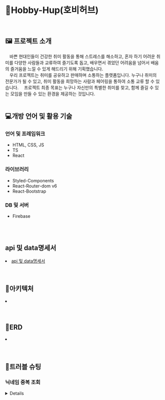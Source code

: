 <h1>🎳Hobby-Hup(호비허브)</h1>

<br/>

<h2>🖼 프로젝트 소개</h2>
<div>
  <span>&emsp;바쁜 현대인들이 건강한 취미 활동을 통해 스트레스를 해소하고, 혼자 하기 어려운 취미를 다양한 사람들과 교류하여 즐기도록 돕고, 배우면서 겪었던 어려움을 넘어서 배움의 즐거움을 느낄 수 있게 해드리기 위해 기획했습니다.</span><br/>
  <span>&emsp;우리 프로젝트는 취미를 공유하고 판매하며 소통하는 플랫폼입니다. 누구나 취미의 전문가가 될 수 있고, 취미 활동을 희망하는 사람과 페어링을 통하여 소통 교류 할 수 있습니다.</span>
  <span>&emsp;프로젝트 최종 목표는 누구나 자신만의 특별한 취미를 찾고, 함께 즐길 수 있는 모임을 만들 수 있는 환경을 제공하는 것입니다.</span>
</div>


<br/>


<h2>💻개방 언어 및 활용 기술</h2>
<h3>언어 및 프레임워크</h3>
<ul>
  <li>HTML, CSS, JS</li>
  <li>TS</li>
  <li>React</li>
</ul>
<h3>라이브러리</h3>
<ul>
  <li>Styled-Components</li>
  <li>React-Router-dom v6</li>
  <li>React-Bootstrap</li>
</ul>
<h3>DB 및 서버</h3>
<ul>
  <li>Firebase</li>
</ul>

<br/>
<br/>

<h2>api 및 data명세서</h2>
<li>
  <a href="https://reliable-hawk-4da.notion.site/Hobby-Hup-2d6ae2c8e01444dd8e72935616ffb6d3"
    target="_blank"
  >
    api 및 data명세서
  </a>
</li>

<br/>
<br/>

<h2>🎨아키텍처</h2>
<li>
  <a href=""
    target="_blank"
  >
    
  </a>
</li>

<br/>
<br/>

<h2>📲ERD</h2>
<li>
  <a href=""
    target="_blank"
  >
    
  </a>
</li>

<br/>
<br/>

<h2>🎇트러블 슈팅</h2>

<h3>닉네임 중복 조회</h3>
<details>
<h4><li>파이어 베이스에 닉네임 중복 조회 없음</li></h4>
<span>&ensp; 파이어 베이스에는 지원하는 api 중 닉네임 중복 조회 기능이 없어 중복 조회가 불가능 하다. </span>
<br>
<h4><li>해결</li></h4>
<span>&ensp; 회원가입 시 유저 닉네임과, 아이디를 객채로 가지고 있는 배열 DB를 만들고 만들 시 조회 기능으로 사용했다. 추후 유저정보 변경 시에도 사용할 계획이다. </span>


<br/>
<hr/>
  ```typescript
  // 코드 추가
  ```
